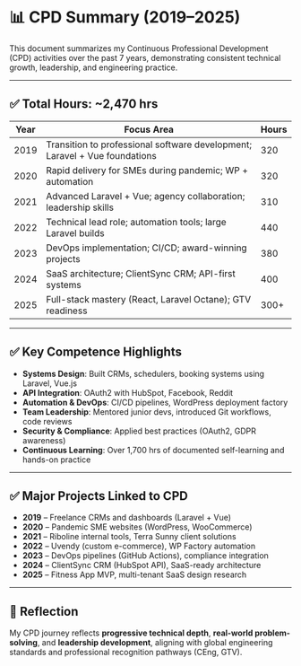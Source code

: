 # 📊 CPD Summary (2019–2025)

This document summarizes my Continuous Professional Development (CPD) activities over the past 7 years, demonstrating consistent technical growth, leadership, and engineering practice.

---

## ✅ Total Hours: ~2,470 hrs

| Year | Focus Area | Hours |
|------|-----------|-------|
| 2019 | Transition to professional software development; Laravel + Vue foundations | 320 |
| 2020 | Rapid delivery for SMEs during pandemic; WP + automation | 320 |
| 2021 | Advanced Laravel + Vue; agency collaboration; leadership skills | 310 |
| 2022 | Technical lead role; automation tools; large Laravel builds | 440 |
| 2023 | DevOps implementation; CI/CD; award-winning projects | 380 |
| 2024 | SaaS architecture; ClientSync CRM; API-first systems | 400 |
| 2025 | Full-stack mastery (React, Laravel Octane); GTV readiness | 300+ |

---

## ✅ Key Competence Highlights

- **Systems Design**: Built CRMs, schedulers, booking systems using Laravel, Vue.js
- **API Integration**: OAuth2 with HubSpot, Facebook, Reddit
- **Automation & DevOps**: CI/CD pipelines, WordPress deployment factory
- **Team Leadership**: Mentored junior devs, introduced Git workflows, code reviews
- **Security & Compliance**: Applied best practices (OAuth2, GDPR awareness)
- **Continuous Learning**: Over 1,700 hrs of documented self-learning and hands-on practice

---

## ✅ Major Projects Linked to CPD

- **2019** – Freelance CRMs and dashboards (Laravel + Vue)
- **2020** – Pandemic SME websites (WordPress, WooCommerce)
- **2021** – Riboline internal tools, Terra Sunny client solutions
- **2022** – Uvendy (custom e-commerce), WP Factory automation
- **2023** – DevOps pipelines (GitHub Actions), compliance integration
- **2024** – ClientSync CRM (HubSpot API), SaaS-ready architecture
- **2025** – Fitness App MVP, multi-tenant SaaS design research

---

## 🧠 Reflection
My CPD journey reflects **progressive technical depth**, **real-world problem-solving**, and **leadership development**, aligning with global engineering standards and professional recognition pathways (CEng, GTV).
